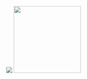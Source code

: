 <!--
- 🔭 I’m currently working on ...
- 🌱 I’m currently learning ...
- 👯 I’m looking to collaborate on ...
- 🤔 I’m looking for help with ...
- 💬 Ask me about ...
- 📫 How to reach me: ...
- 😄 Pronouns: ...
- ⚡ Fun fact: ...
-->

<div>
<!-- My stats -->
<img src="https://github-readme-stats.vercel.app/api?username=Mathias231&&show_icons=true&title_color=ffffff&icon_color=bb2acf&text_color=daf7dc&bg_color=151515" />

<!-- My top used languages -->
  <img height="180em" src="https://github-readme-stats.vercel.app/api/top-langs/?username=Mathias231&layout=compact&langs_count=16&theme=dark" />
</div>

